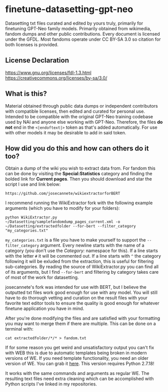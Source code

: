 # finetune-datasetting-gpt-neo
Datasetting txt files curated and edited by yours truly, primarily for finetuning GPT-Neo family models. Primarily obtained from wikimedia, fandom dumps and other public contributions. Every document is licensed under the GFDL. Most fandoms operate under CC BY-SA 3.0 so citation for both licenses is provided.  

## License Declaration
https://www.gnu.org/licenses/fdl-1.3.html  
https://creativecommons.org/licenses/by-sa/3.0/

## What is this?
Material obtained through public data dumps or independent contributors with compatible licenses, then edited and curated for personal use. Intended to be compatible with the original GPT-Neo training codebase used by NAI and anyone else working with GPT-Neo. Therefore, the files **do not** end in the `<|endoftext|>` token as that's added automatically. For use with other models it may be desirable to add in said token.

## How did you do this and how can others do it too?
Obtain a dump of the wiki you wish to extract data from. For fandom this can be done by visiting the **Special:Statistics** category and finding the bolded link for **Current pages**. Then you should download and star the script I use and link below:  
```
https://github.com/josecannete/wikiextractorforBERT
```
I recommend running the WikiExtractor fork with the following example arguments (which you have to modify for your folders):  
```
python WikiExtractor.py ~/Datasetting/samplefandomdump_pages_current.xml -o ~/Datasetting/extractedfolder --for-bert --filter_category "my_categories.txt"
```
`my_categories.txt` is a file you have to make yourself to support the `--filter_category` argument. Every newline starts with the name of a category (you don't use the *Category:* namespace for this). If a line starts with the letter `#` it will be commented out. If a line starts with `^` the category following it will be exluded from the extraction, this is useful for filtering sub-categories. By reading the source of WikiExtractor.py you can find all of its arguments, but I find `--for-bert` and filtering by category takes care of most of the work for datasetting.

josecannete's fork was intended for use with BERT, but I believe the outputted txt files work good enough for use with any model. You will still have to do thorough vetting and curation on the result files with your favorite text editor tools to ensure the quality is good enough for whatever finetune application you have in mind.  

After you're done modifying the files and are satisfied with your formatting you may want to merge them if there are multiple. This can be done on a terminal with:  
```
cat extractedfolder/*/* > fandom.txt
```
If for some reason you get weird and unsatisfactory output you can't fix with WEB this is due to automatic templates being broken in modern versions of WE. If you need template functionality, you need an older version of WE. You can grab it [here](https://web.archive.org/web/20201120105747/http://medialab.di.unipi.it/Project/SemaWiki/Tools/WikiExtractor.py). This version requires Python 2.7.18!

It works with the same commands and arguments as regular WE. The resulting text files need extra cleaning which can be accomplished with Python scripts I've linked in my repositories.
